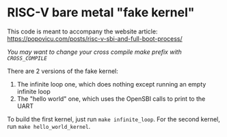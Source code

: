 # RISC-V bare metal "fake kernel"

This code is meant to accompany the website article: https://popovicu.com/posts/risc-v-sbi-and-full-boot-process/

*You may want to change your cross compile make prefix with `CROSS_COMPILE`*

There are 2 versions of the fake kernel:
1. The infinite loop one, which does nothing except running an empty infinite loop
2. The "hello world" one, which uses the OpenSBI calls to print to the UART

To build the first kernel, just run `make infinite_loop`. For the second kernel, run `make hello_world_kernel`.